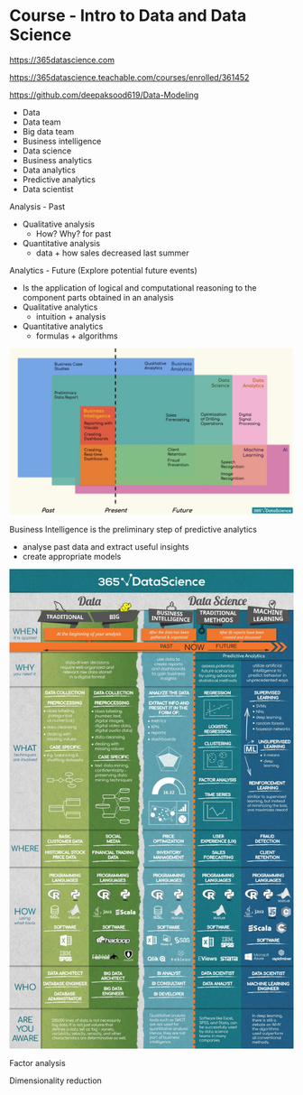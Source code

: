 # Course - Intro to Data and Data Science

<https://365datascience.com>

<https://365datascience.teachable.com/courses/enrolled/361452>

<https://github.com/deepaksood619/Data-Modeling>

- Data
- Data team
- Big data team
- Business intelligence
- Data science
- Business analytics
- Data analytics
- Predictive analytics
- Data scientist

Analysis - Past

- Qualitative analysis
  - How? Why? for past
- Quantitative analysis
  - data + how sales decreased last summer

Analytics - Future (Explore potential future events)

- Is the application of logical and computational reasoning to the component parts obtained in an analysis
- Qualitative analytics
  - intuition + analysis
- Quantitative analytics
  - formulas + algorithms

![image](../../media/Course-Intro-to-Data-and-Data-Science-image1.jpg)

Business Intelligence is the preliminary step of predictive analytics

- analyse past data and extract useful insights
- create appropriate models

![image](../../media/Course-Intro-to-Data-and-Data-Science-image2.jpg)

Factor analysis

Dimensionality reduction
